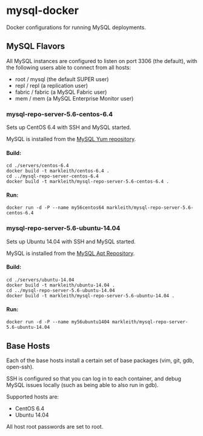 mysql-docker
============

Docker configurations for running MySQL deployments.

## MySQL Flavors

All MySQL instances are configured to listen on port 3306 (the default), with the following users able to connect from all hosts:

* root / mysql (the default SUPER user)
* repl / repl (a replication user)
* fabric / fabric (a MySQL Fabric user)
* mem / mem (a MySQL Enterprise Monitor user)

### mysql-repo-server-5.6-centos-6.4

Sets up CentOS 6.4 with SSH and MySQL started.

MySQL is installed from the [MySQL Yum repository](http://dev.mysql.com/downloads/repo/yum/).

#### Build:

```
cd ./servers/centos-6.4
docker build -t markleith/centos-6.4 .
cd ../mysql-repo-server-centos-6.4
docker build -t markleith/mysql-repo-server-5.6-centos-6.4 .
```

#### Run:
```
docker run -d -P --name my56centos64 markleith/mysql-repo-server-5.6-centos-6.4
```

### mysql-repo-server-5.6-ubuntu-14.04

Sets up Ubuntu 14.04 with SSH and MySQL started.

MySQL is installed from the [MySQL Apt Repository](http://dev.mysql.com/downloads/repo/apt/).

#### Build:

```
cd ./servers/ubuntu-14.04
docker build -t markleith/ubuntu-14.04 .
cd ../mysql-repo-server-5.6-ubuntu-14.04
docker build -t markleith/mysql-repo-server-5.6-ubuntu-14.04 .
```

#### Run:
```
docker run -d -P --name my56ubuntu1404 markleith/mysql-repo-server-5.6-ubuntu-14.04
```

## Base Hosts

Each of the base hosts install a certain set of base packages (vim, git, gdb, open-ssh). 

SSH is configured so that you can log in to each container, and debug MySQL issues locally (such as being able to also run in gdb).

Supported hosts are:

* CentOS 6.4
* Ubuntu 14.04

All host root passwords are set to root.

